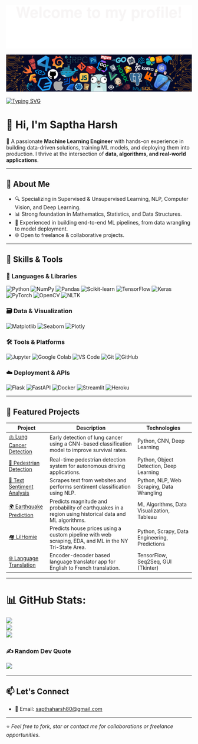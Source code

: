 ![](assets/Bottom_up.svg)

![](assets/header_.png)

[![Typing SVG](https://readme-typing-svg.herokuapp.com?color=%2300C896&center=true&vCenter=true&width=800&lines=Hi+there+%F0%9F%91%8B,+I'm+Saptha+Harsh;Machine+Learning+Enthusiast+%7C+Python+Developer;Deep+Learning+%7C+Computer+Vision+%7C+NLP;Projects+on+AI,+ML,+and+Data+Science;Passionate+about+Building+Intelligent+Solutions)](https://github.com/Saptha-Harsh)

# 👋 Hi, I'm Saptha Harsh

🎯 A passionate **Machine Learning Engineer** with hands-on experience in building data-driven solutions, training ML models, and deploying them into production. I thrive at the intersection of **data, algorithms, and real-world applications**.

---

## 🧠 About Me

- 🔍 Specializing in Supervised & Unsupervised Learning, NLP, Computer Vision, and Deep Learning.
- 📊 Strong foundation in Mathematics, Statistics, and Data Structures.
- 🚀 Experienced in building end-to-end ML pipelines, from data wrangling to model deployment.
- 🌐 Open to freelance & collaborative projects.

---

## 🔧 Skills & Tools

### 🧰 Languages & Libraries
![Python](https://img.shields.io/badge/Python-3776AB?style=for-the-badge&logo=python&logoColor=white)
![NumPy](https://img.shields.io/badge/NumPy-013243?style=for-the-badge&logo=numpy)
![Pandas](https://img.shields.io/badge/Pandas-150458?style=for-the-badge&logo=pandas)
![Scikit-learn](https://img.shields.io/badge/Scikit--learn-F7931E?style=for-the-badge&logo=scikitlearn&logoColor=white)
![TensorFlow](https://img.shields.io/badge/TensorFlow-FF6F00?style=for-the-badge&logo=tensorflow&logoColor=white)
![Keras](https://img.shields.io/badge/Keras-D00000?style=for-the-badge&logo=keras&logoColor=white)
![PyTorch](https://img.shields.io/badge/PyTorch-EE4C2C?style=for-the-badge&logo=pytorch&logoColor=white)
![OpenCV](https://img.shields.io/badge/OpenCV-5C3EE8?style=for-the-badge&logo=opencv&logoColor=white)
![NLTK](https://img.shields.io/badge/NLTK-183A61?style=for-the-badge)

### 🗃️ Data & Visualization
![Matplotlib](https://img.shields.io/badge/Matplotlib-11557C?style=for-the-badge)
![Seaborn](https://img.shields.io/badge/Seaborn-2D3F50?style=for-the-badge)
![Plotly](https://img.shields.io/badge/Plotly-3F4F75?style=for-the-badge)

### 🛠️ Tools & Platforms
![Jupyter](https://img.shields.io/badge/Jupyter-F37626?style=for-the-badge&logo=jupyter&logoColor=white)
![Google Colab](https://img.shields.io/badge/Google_Colab-F9AB00?style=for-the-badge&logo=googlecolab&logoColor=white)
![VS Code](https://img.shields.io/badge/VS_Code-007ACC?style=for-the-badge&logo=visualstudiocode&logoColor=white)
![Git](https://img.shields.io/badge/Git-F05032?style=for-the-badge&logo=git&logoColor=white)
![GitHub](https://img.shields.io/badge/GitHub-181717?style=for-the-badge&logo=github)

### ☁️ Deployment & APIs
![Flask](https://img.shields.io/badge/Flask-000000?style=for-the-badge&logo=flask&logoColor=white)
![FastAPI](https://img.shields.io/badge/FastAPI-009688?style=for-the-badge&logo=fastapi)
![Docker](https://img.shields.io/badge/Docker-2496ED?style=for-the-badge&logo=docker&logoColor=white)
![Streamlit](https://img.shields.io/badge/Streamlit-FF4B4B?style=for-the-badge&logo=streamlit&logoColor=white)
![Heroku](https://img.shields.io/badge/Heroku-430098?style=for-the-badge&logo=heroku&logoColor=white)

---

## 📁 Featured Projects

| Project | Description | Technologies |
|--------|-------------|--------------|
| [🫁 Lung Cancer Detection](https://github.com/Sapthaharshk/Lung-Cancer-Detection) | Early detection of lung cancer using a CNN-based classification model to improve survival rates. | Python, CNN, Deep Learning |
| [🚶 Pedestrian Detection](https://github.com/Sapthaharshk/Pedestrian-Detection) | Real-time pedestrian detection system for autonomous driving applications. | Python, Object Detection, Deep Learning |
| [💬 Text Sentiment Analysis](https://github.com/Sapthaharshk/Text-Sentiment-Analysis) | Scrapes text from websites and performs sentiment classification using NLP. | Python, NLP, Web Scraping, Data Wrangling |
| [🌍 Earthquake Prediction](https://github.com/Sapthaharshk/Earthquake-Prediction) | Predicts magnitude and probability of earthquakes in a region using historical data and ML algorithms. | ML Algorithms, Data Visualization, Tableau |
| [🏘️ LilHomie](https://github.com/Sapthaharshk/LilHomie) | Predicts house prices using a custom pipeline with web scraping, EDA, and ML in the NY Tri-State Area. | Python, Scrapy, Data Engineering, Predictions |
| [🌐 Language Translation](https://github.com/Sapthaharshk/Language-Translation) | Encoder-decoder based language translator app for English to French translation. | TensorFlow, Seq2Seq, GUI (Tkinter) |

---

# 📊 GitHub Stats:
![](https://github-readme-stats.vercel.app/api?username=Sapthaharshk&theme=radical&hide_border=false&include_all_commits=true&count_private=true)<br/>
![](https://nirzak-streak-stats.vercel.app/?user=Sapthaharshk&theme=radical&hide_border=false)<br/>
![](https://github-readme-stats.vercel.app/api/top-langs/?username=Sapthaharshk&theme=radical&hide_border=false&include_all_commits=true&count_private=true&layout=compact)

### ✍️ Random Dev Quote
![](https://quotes-github-readme.vercel.app/api?type=horizontal&theme=radical)

---

## 📫 Let's Connect

- 📧 Email: [sapthaharsh80@gmail.com](mailto:sapthaharsh80@gmail.com)

---

⭐ _Feel free to fork, star or contact me for collaborations or freelance opportunities._
